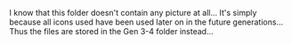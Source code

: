 I know that this folder doesn't contain any picture at all...
It's simply because all icons used have been used later on in the future generations...
Thus the files are stored in the Gen 3-4 folder instead...